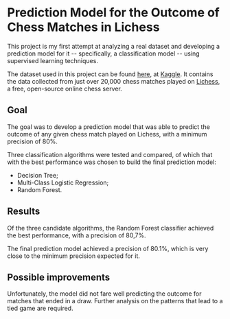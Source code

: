 # Prediction Model for the Outcome of Chess Matches in Lichess

This project is my first attempt at analyzing a real dataset and developing a prediction model for it -- specifically, a classification model -- using supervised learning techniques.

The dataset used in this project can be found [here](https://www.kaggle.com/datasnaek/chess), at [Kaggle](https://www.kaggle.com/). It contains the data collected from just over 20,000 chess matches played on [Lichess](https://lichess.org/), a free, open-source online chess server.

## Goal

The goal was to develop a prediction model that was able to predict the outcome of any given chess match played on Lichess, with a minimum precision of 80%.

Three classification algorithms were tested and compared, of which that with the best performance was chosen to build the final prediction model:

- Decision Tree;
- Multi-Class Logistic Regression;
- Random Forest.

## Results

Of the three candidate algorithms, the Random Forest classifier achieved the best performance, with a precision of 80,7%.

The final prediction model achieved a precision of 80.1%, which is very close to the minimum precision expected for it.

## Possible improvements

Unfortunately, the model did not fare well predicting the outcome for matches that ended in a draw. Further analysis on the patterns that lead to a tied game are required.
